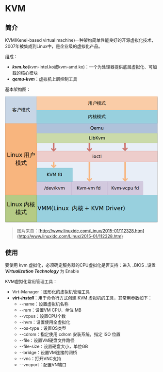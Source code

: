 # KVM
## 简介
KVM\(Kenel-based virtual machine\)一种架构简单性能良好的开源虚拟化技术，2007年被集成到Linux中，是企业级的虚拟化产品。

组成：

* _**kvm.ko**_\(kvm-intel.ko或kvm-amd.ko\)：一个为处理器提供底层虚拟化、可加载的核心模块
* _**qemu-kvm**_：虚拟机上层控制工具

基本架构图：

![](asset/kvm_arch.png)

> 图片来自：[http://www.linuxidc.com/Linux/2015-01/112328.htm](http://www.linuxidc.com/Linux/2015-01/112328.htm)

## 使用
要使用 kvm 虚拟化，必须确定服务器的CPU虚拟化是否支持：进入 _BIOS _设置 _**Virtualization Technology**_ 为 Enable

KVM虚拟化常用管理工具：

* Virt-Manager：图形化的虚拟机管理工具
* _**virt-install**_：用于命令行方式创建 KVM 虚拟机的工具，其常用参数如下：
  * --name：设置虚拟机名称
  * --ram：设置VM CPU，单位 MB
  * --vcpus：设置CPU个数
  * --hvm：设置使用全虚拟化
  * --os-type：设置OS类型
  * --cdrom：指定使用 cdrom 安装系统，指定 ISO 位置
  * --file：设置VM硬盘文件路径
  * --file-size：设置硬盘大小，单位GB
  * --bridge：设置VM连接的网桥
  * --vnc：打开VNC支持
  * --vncport：配置VN端口